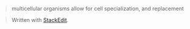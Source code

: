  > multicellular organisms allow for cell specialization, and replacement




> Written with [StackEdit](https://stackedit.io/).
<!--stackedit_data:
eyJoaXN0b3J5IjpbODQzOTc2MDM2XX0=
-->